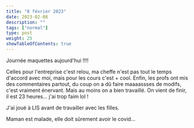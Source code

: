 ```yaml
---
title: "8 février 2023"
date: 2023-02-08
description: ""
tags: ["normal"]
type: post
weight: 25
showTableOfContents: true
---
```


Journée maquettes aujourd'hui !!!!

Celles pour l'entreprise c'est relou, ma cheffe n'est pas tout le temps d'accord avec moi, mais pour les cours c'est + cool. Enfin, les profs ont mis des commentaires partout, du coup on a dû faire maaaassses de modifs, c'est vraiment énervant. Mais au moins on a bien travaillé. On vient de finir, il est 23 heures... j'ai trop faim lol !

J'ai joué à LIS avant de travailler avec les filles.

Maman est malade, elle doit sûrement avoir le covid...
